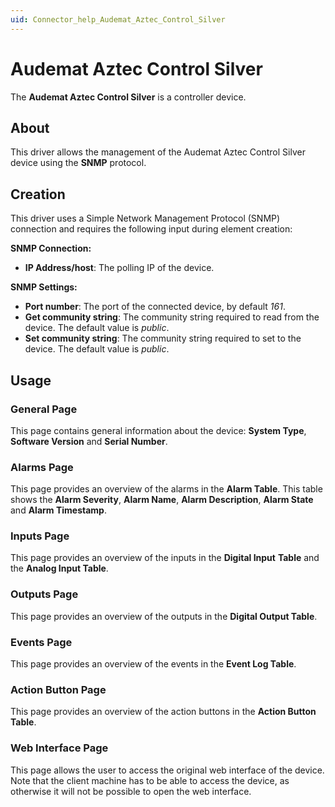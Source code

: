 ```yaml
---
uid: Connector_help_Audemat_Aztec_Control_Silver
---
```


# Audemat Aztec Control Silver

The **Audemat Aztec Control Silver** is a controller device.

## About

This driver allows the management of the Audemat Aztec Control Silver device using the **SNMP** protocol.

## Creation

This driver uses a Simple Network Management Protocol (SNMP) connection and requires the following input during element creation:

**SNMP Connection:**

- **IP Address/host**: The polling IP of the device.

**SNMP Settings:**

- **Port number**: The port of the connected device, by default *161*.
- **Get community string**: The community string required to read from the device. The default value is *public*.
- **Set community string**: The community string required to set to the device. The default value is *public*.

## Usage

### General Page

This page contains general information about the device: **System Type**, **Software Version** and **Serial Number**.

### Alarms Page

This page provides an overview of the alarms in the **Alarm Table**. This table shows the **Alarm Severity**, **Alarm Name**, **Alarm Description**, **Alarm State** and **Alarm Timestamp**.

### Inputs Page

This page provides an overview of the inputs in the **Digital Input** **Table** and the **Analog Input Table**.

### Outputs Page

This page provides an overview of the outputs in the **Digital Output Table**.

### Events Page

This page provides an overview of the events in the **Event Log Table**.

### Action Button Page

This page provides an overview of the action buttons in the **Action Button Table**.

### Web Interface Page

This page allows the user to access the original web interface of the device. Note that the client machine has to be able to access the device, as otherwise it will not be possible to open the web interface.
